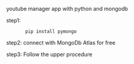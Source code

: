        
 youtube manager app with python and mongodb

step1:                

           pip install pymongo 

step2:   connect with MongoDb Atlas for free 

step3:   Follow the upper procedure 
